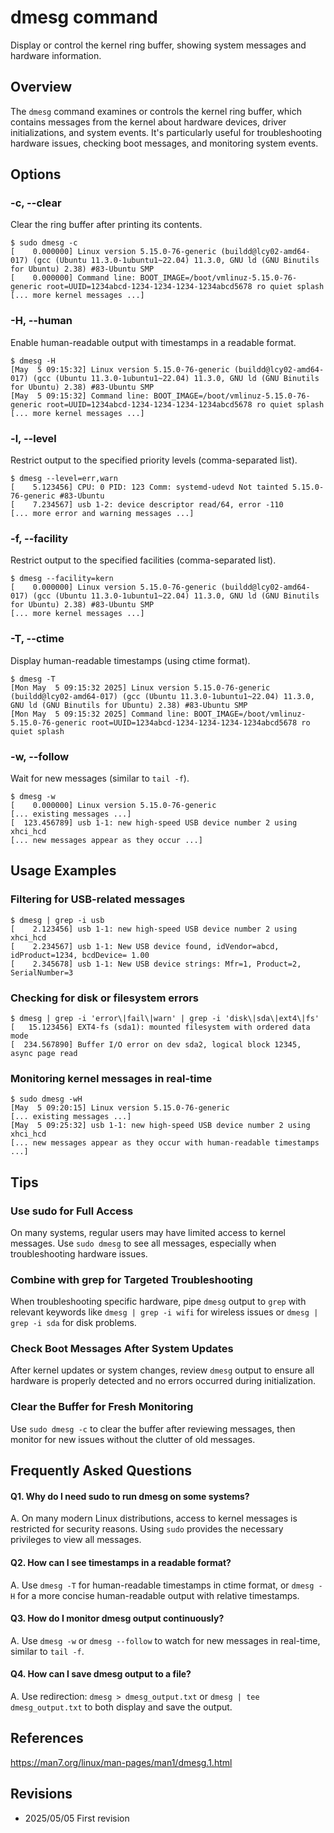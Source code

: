 # dmesg command

Display or control the kernel ring buffer, showing system messages and hardware information.

## Overview

The `dmesg` command examines or controls the kernel ring buffer, which contains messages from the kernel about hardware devices, driver initializations, and system events. It's particularly useful for troubleshooting hardware issues, checking boot messages, and monitoring system events.

## Options

### **-c, --clear**

Clear the ring buffer after printing its contents.

```console
$ sudo dmesg -c
[    0.000000] Linux version 5.15.0-76-generic (buildd@lcy02-amd64-017) (gcc (Ubuntu 11.3.0-1ubuntu1~22.04) 11.3.0, GNU ld (GNU Binutils for Ubuntu) 2.38) #83-Ubuntu SMP
[    0.000000] Command line: BOOT_IMAGE=/boot/vmlinuz-5.15.0-76-generic root=UUID=1234abcd-1234-1234-1234-1234abcd5678 ro quiet splash
[... more kernel messages ...]
```

### **-H, --human**

Enable human-readable output with timestamps in a readable format.

```console
$ dmesg -H
[May  5 09:15:32] Linux version 5.15.0-76-generic (buildd@lcy02-amd64-017) (gcc (Ubuntu 11.3.0-1ubuntu1~22.04) 11.3.0, GNU ld (GNU Binutils for Ubuntu) 2.38) #83-Ubuntu SMP
[May  5 09:15:32] Command line: BOOT_IMAGE=/boot/vmlinuz-5.15.0-76-generic root=UUID=1234abcd-1234-1234-1234-1234abcd5678 ro quiet splash
[... more kernel messages ...]
```

### **-l, --level**

Restrict output to the specified priority levels (comma-separated list).

```console
$ dmesg --level=err,warn
[    5.123456] CPU: 0 PID: 123 Comm: systemd-udevd Not tainted 5.15.0-76-generic #83-Ubuntu
[    7.234567] usb 1-2: device descriptor read/64, error -110
[... more error and warning messages ...]
```

### **-f, --facility**

Restrict output to the specified facilities (comma-separated list).

```console
$ dmesg --facility=kern
[    0.000000] Linux version 5.15.0-76-generic (buildd@lcy02-amd64-017) (gcc (Ubuntu 11.3.0-1ubuntu1~22.04) 11.3.0, GNU ld (GNU Binutils for Ubuntu) 2.38) #83-Ubuntu SMP
[... more kernel messages ...]
```

### **-T, --ctime**

Display human-readable timestamps (using ctime format).

```console
$ dmesg -T
[Mon May  5 09:15:32 2025] Linux version 5.15.0-76-generic (buildd@lcy02-amd64-017) (gcc (Ubuntu 11.3.0-1ubuntu1~22.04) 11.3.0, GNU ld (GNU Binutils for Ubuntu) 2.38) #83-Ubuntu SMP
[Mon May  5 09:15:32 2025] Command line: BOOT_IMAGE=/boot/vmlinuz-5.15.0-76-generic root=UUID=1234abcd-1234-1234-1234-1234abcd5678 ro quiet splash
```

### **-w, --follow**

Wait for new messages (similar to `tail -f`).

```console
$ dmesg -w
[    0.000000] Linux version 5.15.0-76-generic
[... existing messages ...]
[  123.456789] usb 1-1: new high-speed USB device number 2 using xhci_hcd
[... new messages appear as they occur ...]
```

## Usage Examples

### Filtering for USB-related messages

```console
$ dmesg | grep -i usb
[    2.123456] usb 1-1: new high-speed USB device number 2 using xhci_hcd
[    2.234567] usb 1-1: New USB device found, idVendor=abcd, idProduct=1234, bcdDevice= 1.00
[    2.345678] usb 1-1: New USB device strings: Mfr=1, Product=2, SerialNumber=3
```

### Checking for disk or filesystem errors

```console
$ dmesg | grep -i 'error\|fail\|warn' | grep -i 'disk\|sda\|ext4\|fs'
[   15.123456] EXT4-fs (sda1): mounted filesystem with ordered data mode
[  234.567890] Buffer I/O error on dev sda2, logical block 12345, async page read
```

### Monitoring kernel messages in real-time

```console
$ sudo dmesg -wH
[May  5 09:20:15] Linux version 5.15.0-76-generic
[... existing messages ...]
[May  5 09:25:32] usb 1-1: new high-speed USB device number 2 using xhci_hcd
[... new messages appear as they occur with human-readable timestamps ...]
```

## Tips

### Use sudo for Full Access

On many systems, regular users may have limited access to kernel messages. Use `sudo dmesg` to see all messages, especially when troubleshooting hardware issues.

### Combine with grep for Targeted Troubleshooting

When troubleshooting specific hardware, pipe `dmesg` output to `grep` with relevant keywords like `dmesg | grep -i wifi` for wireless issues or `dmesg | grep -i sda` for disk problems.

### Check Boot Messages After System Updates

After kernel updates or system changes, review `dmesg` output to ensure all hardware is properly detected and no errors occurred during initialization.

### Clear the Buffer for Fresh Monitoring

Use `sudo dmesg -c` to clear the buffer after reviewing messages, then monitor for new issues without the clutter of old messages.

## Frequently Asked Questions

#### Q1. Why do I need sudo to run dmesg on some systems?
A. On many modern Linux distributions, access to kernel messages is restricted for security reasons. Using `sudo` provides the necessary privileges to view all messages.

#### Q2. How can I see timestamps in a readable format?
A. Use `dmesg -T` for human-readable timestamps in ctime format, or `dmesg -H` for a more concise human-readable output with relative timestamps.

#### Q3. How do I monitor dmesg output continuously?
A. Use `dmesg -w` or `dmesg --follow` to watch for new messages in real-time, similar to `tail -f`.

#### Q4. How can I save dmesg output to a file?
A. Use redirection: `dmesg > dmesg_output.txt` or `dmesg | tee dmesg_output.txt` to both display and save the output.

## References

https://man7.org/linux/man-pages/man1/dmesg.1.html

## Revisions

- 2025/05/05 First revision
